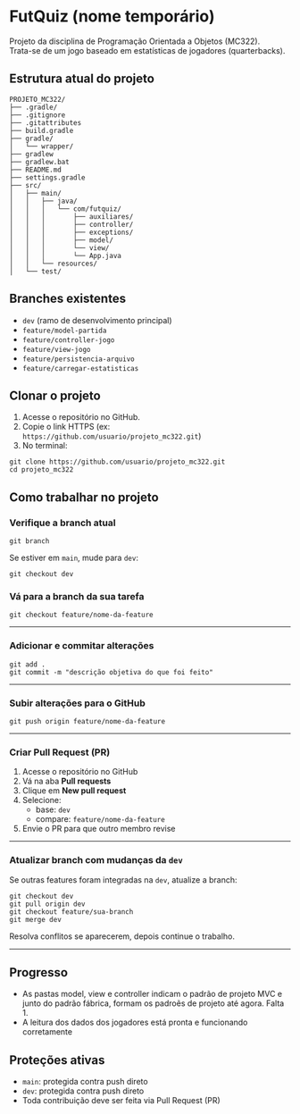 # FutQuiz (nome temporário)

Projeto da disciplina de Programação Orientada a Objetos (MC322).  
Trata-se de um jogo baseado em estatísticas de jogadores (quarterbacks).

## Estrutura atual do projeto

```
PROJETO_MC322/
├── .gradle/
├── .gitignore
├── .gitattributes
├── build.gradle
├── gradle/
│   └── wrapper/
├── gradlew
├── gradlew.bat
├── README.md
├── settings.gradle
├── src/
│   ├── main/
│   │   ├── java/
│   │   │   └── com/futquiz/
│   │   │       ├── auxiliares/
│   │   │       ├── controller/
│   │   │       ├── exceptions/
│   │   │       ├── model/
│   │   │       └── view/
│   │   │       └── App.java
│   │   └── resources/
│   └── test/
```


## Branches existentes

- `dev` (ramo de desenvolvimento principal)
- `feature/model-partida`
- `feature/controller-jogo`
- `feature/view-jogo`
- `feature/persistencia-arquivo`
- `feature/carregar-estatisticas`


## Clonar o projeto

1. Acesse o repositório no GitHub.
2. Copie o link HTTPS (ex: `https://github.com/usuario/projeto_mc322.git`)
3. No terminal:

```
git clone https://github.com/usuario/projeto_mc322.git
cd projeto_mc322
```


## Como trabalhar no projeto

### Verifique a branch atual

```
git branch
```

Se estiver em `main`, mude para `dev`:

```
git checkout dev
```

### Vá para a branch da sua tarefa

```
git checkout feature/nome-da-feature
```

---

### Adicionar e commitar alterações

```
git add .
git commit -m "descrição objetiva do que foi feito"
```

---

### Subir alterações para o GitHub

```
git push origin feature/nome-da-feature
```

---

### Criar Pull Request (PR)

1. Acesse o repositório no GitHub
2. Vá na aba **Pull requests**
3. Clique em **New pull request**
4. Selecione:
   - base: `dev`
   - compare: `feature/nome-da-feature`
5. Envie o PR para que outro membro revise

---

### Atualizar branch com mudanças da `dev`

Se outras features foram integradas na `dev`, atualize a branch:

```
git checkout dev
git pull origin dev
git checkout feature/sua-branch
git merge dev
```

Resolva conflitos se aparecerem, depois continue o trabalho.

---

## Progresso
- As pastas model, view e controller indicam o padrão de projeto MVC e junto do padrão fábrica, formam os padroẽs de projeto até agora. Falta 1.
- A leitura dos dados dos jogadores está pronta e funcionando corretamente

## Proteções ativas

- `main`: protegida contra push direto
- `dev`: protegida contra push direto
- Toda contribuição deve ser feita via Pull Request (PR)
